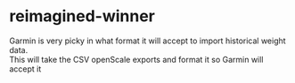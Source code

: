 # reimagined-winner
Garmin is very picky in what format it will accept to import historical weight data.  
This will take the CSV openScale exports and format it so Garmin will accept it
